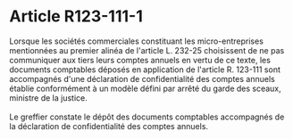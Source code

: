 # Article R123-111-1

<div align="left">Lorsque les sociétés commerciales constituant les micro-entreprises mentionnées au premier alinéa de l'article L. 232-25 choisissent de ne pas communiquer aux tiers leurs comptes annuels en vertu de ce texte, les documents comptables déposés en application de l'article R. 123-111 sont accompagnés d'une déclaration de confidentialité des comptes annuels établie conformément à un modèle défini par arrêté du garde des sceaux, ministre de la justice. <br/>
<br/>Le greffier constate le dépôt des documents comptables accompagnés de la déclaration de confidentialité des comptes annuels.</div>
